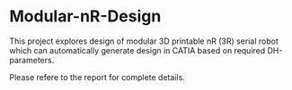 # Modular-nR-Design
This project explores design of modular 3D printable nR (3R) serial robot which can automatically generate design in CATIA based on required DH-parameters.

Please refere to the report for complete details.
